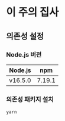 # 이 주의 집사

## 의존성 설정

### Node.js 버전

| Node.js | npm    |
| ------- | ------ |
| v16.5.0 | 7.19.1 |

### 의존성 패키지 설치

```
yarn
```
